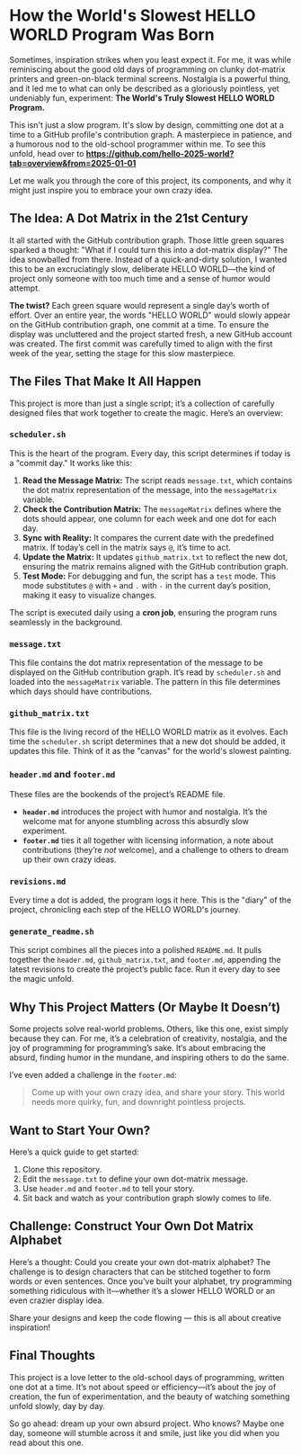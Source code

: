 # How the World's Slowest HELLO WORLD Program Was Born

Sometimes, inspiration strikes when you least expect it. For me, it was while reminiscing about the good old days of programming on clunky dot-matrix printers and green-on-black terminal screens. Nostalgia is a powerful thing, and it led me to what can only be described as a gloriously pointless, yet undeniably fun, experiment: **The World's Truly Slowest HELLO WORLD Program.**

This isn't just a slow program. It's slow by design, committing one dot at a time to a GitHub profile's contribution graph. A masterpiece in patience, and a humorous nod to the old-school programmer within me. To see this unfold, head over to **https://github.com/hello-2025-world?tab=overview&from=2025-01-01**

Let me walk you through the core of this project, its components, and why it might just inspire you to embrace your own crazy idea.

## The Idea: A Dot Matrix in the 21st Century

It all started with the GitHub contribution graph. Those little green squares sparked a thought: "What if I could turn this into a dot-matrix display?" The idea snowballed from there. Instead of a quick-and-dirty solution, I wanted this to be an excruciatingly slow, deliberate HELLO WORLD—the kind of project only someone with too much time and a sense of humor would attempt.

**The twist?** Each green square would represent a single day’s worth of effort. Over an entire year, the words "HELLO WORLD" would slowly appear on the GitHub contribution graph, one commit at a time. To ensure the display was uncluttered and the project started fresh, a new GitHub account was created. The first commit was carefully timed to align with the first week of the year, setting the stage for this slow masterpiece.

## The Files That Make It All Happen

This project is more than just a single script; it’s a collection of carefully designed files that work together to create the magic. Here’s an overview:

### `scheduler.sh`
This is the heart of the program. Every day, this script determines if today is a "commit day." It works like this:

1. **Read the Message Matrix:** The script reads `message.txt`, which contains the dot matrix representation of the message, into the `messageMatrix` variable.
2. **Check the Contribution Matrix:** The `messageMatrix` defines where the dots should appear, one column for each week and one dot for each day.
3. **Sync with Reality:** It compares the current date with the predefined matrix. If today’s cell in the matrix says `@`, it’s time to act.
4. **Update the Matrix:** It updates `github_matrix.txt` to reflect the new dot, ensuring the matrix remains aligned with the GitHub contribution graph.
5. **Test Mode:** For debugging and fun, the script has a `test` mode. This mode substitutes `@` with `+` and `.` with `-` in the current day’s position, making it easy to visualize changes.

The script is executed daily using a **cron job**, ensuring the program runs seamlessly in the background.

### `message.txt`
This file contains the dot matrix representation of the message to be displayed on the GitHub contribution graph. It’s read by `scheduler.sh` and loaded into the `messageMatrix` variable. The pattern in this file determines which days should have contributions.

### `github_matrix.txt`
This file is the living record of the HELLO WORLD matrix as it evolves. Each time the `scheduler.sh` script determines that a new dot should be added, it updates this file. Think of it as the "canvas" for the world's slowest painting.

### `header.md` and `footer.md`
These files are the bookends of the project’s README file. 

- **`header.md`** introduces the project with humor and nostalgia. It’s the welcome mat for anyone stumbling across this absurdly slow experiment.
- **`footer.md`** ties it all together with licensing information, a note about contributions (they’re *not* welcome), and a challenge to others to dream up their own crazy ideas.

### `revisions.md`
Every time a dot is added, the program logs it here. This is the "diary" of the project, chronicling each step of the HELLO WORLD's journey.

### `generate_readme.sh`
This script combines all the pieces into a polished `README.md`. It pulls together the `header.md`, `github_matrix.txt`, and `footer.md`, appending the latest revisions to create the project’s public face. Run it every day to see the magic unfold.

## Why This Project Matters (Or Maybe It Doesn’t)

Some projects solve real-world problems. Others, like this one, exist simply because they can. For me, it’s a celebration of creativity, nostalgia, and the joy of programming for programming’s sake. It’s about embracing the absurd, finding humor in the mundane, and inspiring others to do the same.

I’ve even added a challenge in the `footer.md`: 
> Come up with your own crazy idea, and share your story. This world needs more quirky, fun, and downright pointless projects.

## Want to Start Your Own?

Here’s a quick guide to get started:
1. Clone this repository.
2. Edit the `message.txt` to define your own dot-matrix message.
3. Use `header.md` and `footer.md` to tell your story.
4. Sit back and watch as your contribution graph slowly comes to life.

## Challenge: Construct Your Own Dot Matrix Alphabet

Here’s a thought: Could you create your own dot-matrix alphabet? The challenge is to design characters that can be stitched together to form words or even sentences. Once you’ve built your alphabet, try programming something ridiculous with it—whether it’s a slower HELLO WORLD or an even crazier display idea.

Share your designs and keep the code flowing — this is all about creative inspiration!

## Final Thoughts

This project is a love letter to the old-school days of programming, written one dot at a time. It’s not about speed or efficiency—it’s about the joy of creation, the fun of experimentation, and the beauty of watching something unfold slowly, day by day.

So go ahead: dream up your own absurd project. Who knows? Maybe one day, someone will stumble across it and smile, just like you did when you read about this one.

